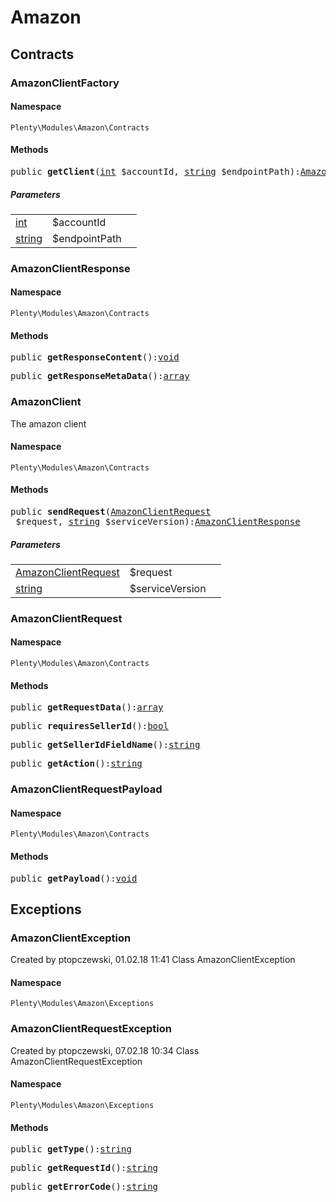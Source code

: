 

# Amazon<a name="amazon_amazon"></a>
    
## Contracts<a name="amazon_amazon_contracts"></a>
### AmazonClientFactory<a name="amazon_contracts_amazonclientfactory"></a>




#### Namespace

`Plenty\Modules\Amazon\Contracts`





#### Methods

<pre>public <strong>getClient</strong>(<a target="_blank" href="http://php.net/int">int</a> $accountId, <a target="_blank" href="http://php.net/string">string</a> $endpointPath):<a href="amazon#amazon_contracts_amazonclient">AmazonClient</a>
</pre>

    

    
##### <strong>Parameters</strong>
    
<table class="table table-condensed">    <tr>
        <td><a target="_blank" href="http://php.net/int">int</a></td>
        <td>$accountId</td>
        <td></td>
    </tr>
    <tr>
        <td><a target="_blank" href="http://php.net/string">string</a></td>
        <td>$endpointPath</td>
        <td></td>
    </tr>
</table>



### AmazonClientResponse<a name="amazon_contracts_amazonclientresponse"></a>




#### Namespace

`Plenty\Modules\Amazon\Contracts`





#### Methods

<pre>public <strong>getResponseContent</strong>():<a href="miscellaneous#miscellaneous__void">void</a>
</pre>

    

    
<pre>public <strong>getResponseMetaData</strong>():<a target="_blank" href="http://php.net/array">array</a></pre>

    

    

### AmazonClient<a name="amazon_contracts_amazonclient"></a>

The amazon client


#### Namespace

`Plenty\Modules\Amazon\Contracts`





#### Methods

<pre>public <strong>sendRequest</strong>(<a href="amazon#amazon_contracts_amazonclientrequest">AmazonClientRequest</a>
 $request, <a target="_blank" href="http://php.net/string">string</a> $serviceVersion):<a href="amazon#amazon_contracts_amazonclientresponse">AmazonClientResponse</a>
</pre>

    

    
##### <strong>Parameters</strong>
    
<table class="table table-condensed">    <tr>
        <td><a href="amazon#amazon_contracts_amazonclientrequest">AmazonClientRequest</a>
</td>
        <td>$request</td>
        <td></td>
    </tr>
    <tr>
        <td><a target="_blank" href="http://php.net/string">string</a></td>
        <td>$serviceVersion</td>
        <td></td>
    </tr>
</table>



### AmazonClientRequest<a name="amazon_contracts_amazonclientrequest"></a>




#### Namespace

`Plenty\Modules\Amazon\Contracts`





#### Methods

<pre>public <strong>getRequestData</strong>():<a target="_blank" href="http://php.net/array">array</a></pre>

    

    
<pre>public <strong>requiresSellerId</strong>():<a target="_blank" href="http://php.net/bool">bool</a></pre>

    

    
<pre>public <strong>getSellerIdFieldName</strong>():<a target="_blank" href="http://php.net/string">string</a></pre>

    

    
<pre>public <strong>getAction</strong>():<a target="_blank" href="http://php.net/string">string</a></pre>

    

    

### AmazonClientRequestPayload<a name="amazon_contracts_amazonclientrequestpayload"></a>




#### Namespace

`Plenty\Modules\Amazon\Contracts`





#### Methods

<pre>public <strong>getPayload</strong>():<a href="miscellaneous#miscellaneous__void">void</a>
</pre>

    

    
## Exceptions<a name="amazon_amazon_exceptions"></a>
### AmazonClientException<a name="amazon_exceptions_amazonclientexception"></a>

Created by ptopczewski, 01.02.18 11:41
Class AmazonClientException


#### Namespace

`Plenty\Modules\Amazon\Exceptions`





### AmazonClientRequestException<a name="amazon_exceptions_amazonclientrequestexception"></a>

Created by ptopczewski, 07.02.18 10:34
Class AmazonClientRequestException


#### Namespace

`Plenty\Modules\Amazon\Exceptions`





#### Methods

<pre>public <strong>getType</strong>():<a target="_blank" href="http://php.net/string">string</a></pre>

    

    
<pre>public <strong>getRequestId</strong>():<a target="_blank" href="http://php.net/string">string</a></pre>

    

    
<pre>public <strong>getErrorCode</strong>():<a target="_blank" href="http://php.net/string">string</a></pre>

    

    
